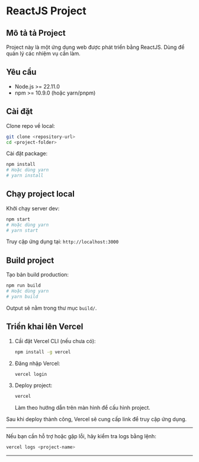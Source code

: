 # ReactJS Project

## Mô tả tả Project

Project này là một ứng dụng web được phát triển bằng ReactJS. Dùng để quản lý các nhiệm vụ cần làm.

## Yêu cầu

- Node.js >= 22.11.0
- npm >= 10.9.0 (hoặc yarn/pnpm)

## Cài đặt

Clone repo về local:

```sh
git clone <repository-url>
cd <project-folder>
```

Cài đặt package:

```sh
npm install
# Hoặc dùng yarn
# yarn install
```

## Chạy project local

Khởi chạy server dev:

```sh
npm start
# Hoặc dùng yarn
# yarn start
```

Truy cập ứng dụng tại: `http://localhost:3000`

## Build project

Tạo bản build production:

```sh
npm run build
# Hoặc dùng yarn
# yarn build
```

Output sẽ nằm trong thư mục `build/`.

## Triển khai lên Vercel

1. Cầi đặt Vercel CLI (nếu chưa có):
   ```sh
   npm install -g vercel
   ```
2. Đăng nhập Vercel:
   ```sh
   vercel login
   ```
3. Deploy project:
   ```sh
   vercel
   ```
   Làm theo hướng dẫn trên màn hình để cấu hình project.

Sau khi deploy thành công, Vercel sẽ cung cấp link để truy cập ứng dụng.

---

Nếu bạn cần hỗ trợ hoặc gặp lỗi, hãy kiểm tra logs bằng lệnh:

```sh
vercel logs <project-name>
```

****
